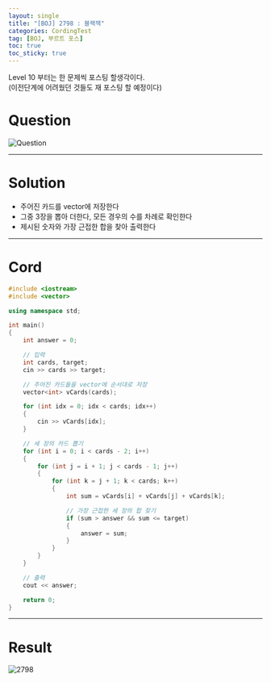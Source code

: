 ```yaml
---
layout: single
title: "[BOJ] 2798 : 블랙잭"
categories: CordingTest
tag: [BOJ, 부르트 포스]
toc: true
toc_sticky: true
---
```


Level 10 부터는 한 문제씩 포스팅 할생각이다. <br>
(이전단계에 어려웠던 것들도 재 포스팅 할 예정이다) <br>

# Question
![Question](https://user-images.githubusercontent.com/97664446/168412491-64e0ee85-4dee-4925-aa4c-61535e9fc3eb.PNG)

***

# Solution
- 주어진 카드를 vector에 저장한다
- 그중 3장을 뽑아 더한다, 모든 경우의 수를 차례로 확인한다
- 제시된 숫자와 가장 근접한 합을 찾아 출력한다

***

# Cord
```c++
#include <iostream>
#include <vector>

using namespace std;

int main()
{
	int answer = 0;

	// 입력
	int cards, target;
	cin >> cards >> target;

	// 주어진 카드들을 vector에 순서대로 저장
	vector<int> vCards(cards);

	for (int idx = 0; idx < cards; idx++)
	{
		cin >> vCards[idx];
	}

	// 세 장의 카드 뽑기
	for (int i = 0; i < cards - 2; i++)
	{
		for (int j = i + 1; j < cards - 1; j++)
		{
			for (int k = j + 1; k < cards; k++)
			{
				int sum = vCards[i] + vCards[j] + vCards[k];

				// 가장 근접한 세 장의 합 찾기 
				if (sum > answer && sum <= target)
				{
					answer = sum;
				}
			}
		}
	}

	// 출력
	cout << answer;

	return 0;
}
```

***

# Result
![2798](https://user-images.githubusercontent.com/97664446/168412490-31d0e73f-d034-48b0-abc0-e945064e478c.PNG)
